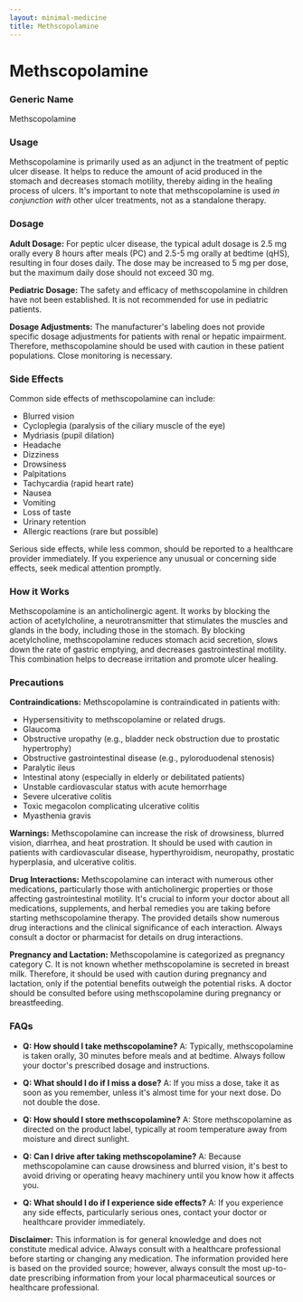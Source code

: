 ```yaml
---
layout: minimal-medicine
title: Methscopolamine
---
```


# Methscopolamine
### Generic Name
Methscopolamine

### Usage
Methscopolamine is primarily used as an adjunct in the treatment of peptic ulcer disease.  It helps to reduce the amount of acid produced in the stomach and decreases stomach motility, thereby aiding in the healing process of ulcers.  It's important to note that methscopolamine is used *in conjunction with* other ulcer treatments, not as a standalone therapy.

### Dosage
**Adult Dosage:** For peptic ulcer disease, the typical adult dosage is 2.5 mg orally every 8 hours after meals (PC) and 2.5-5 mg orally at bedtime (qHS), resulting in four doses daily.  The dose may be increased to 5 mg per dose, but the maximum daily dose should not exceed 30 mg.

**Pediatric Dosage:** The safety and efficacy of methscopolamine in children have not been established.  It is not recommended for use in pediatric patients.

**Dosage Adjustments:**  The manufacturer's labeling does not provide specific dosage adjustments for patients with renal or hepatic impairment.  Therefore, methscopolamine should be used with caution in these patient populations.  Close monitoring is necessary.


### Side Effects
Common side effects of methscopolamine can include:

* Blurred vision
* Cycloplegia (paralysis of the ciliary muscle of the eye)
* Mydriasis (pupil dilation)
* Headache
* Dizziness
* Drowsiness
* Palpitations
* Tachycardia (rapid heart rate)
* Nausea
* Vomiting
* Loss of taste
* Urinary retention
* Allergic reactions (rare but possible)


Serious side effects, while less common, should be reported to a healthcare provider immediately.  If you experience any unusual or concerning side effects, seek medical attention promptly.

### How it Works
Methscopolamine is an anticholinergic agent.  It works by blocking the action of acetylcholine, a neurotransmitter that stimulates the muscles and glands in the body, including those in the stomach.  By blocking acetylcholine, methscopolamine reduces stomach acid secretion, slows down the rate of gastric emptying, and decreases gastrointestinal motility. This combination helps to decrease irritation and promote ulcer healing.

### Precautions
**Contraindications:** Methscopolamine is contraindicated in patients with:

* Hypersensitivity to methscopolamine or related drugs.
* Glaucoma
* Obstructive uropathy (e.g., bladder neck obstruction due to prostatic hypertrophy)
* Obstructive gastrointestinal disease (e.g., pyloroduodenal stenosis)
* Paralytic ileus
* Intestinal atony (especially in elderly or debilitated patients)
* Unstable cardiovascular status with acute hemorrhage
* Severe ulcerative colitis
* Toxic megacolon complicating ulcerative colitis
* Myasthenia gravis


**Warnings:** Methscopolamine can increase the risk of drowsiness, blurred vision, diarrhea, and heat prostration.  It should be used with caution in patients with cardiovascular disease, hyperthyroidism, neuropathy, prostatic hyperplasia, and ulcerative colitis.

**Drug Interactions:** Methscopolamine can interact with numerous other medications, particularly those with anticholinergic properties or those affecting gastrointestinal motility.  It's crucial to inform your doctor about all medications, supplements, and herbal remedies you are taking before starting methscopolamine therapy.  The provided details show numerous drug interactions and the clinical significance of each interaction.  Always consult a doctor or pharmacist for details on drug interactions.

**Pregnancy and Lactation:** Methscopolamine is categorized as pregnancy category C.  It is not known whether methscopolamine is secreted in breast milk.  Therefore, it should be used with caution during pregnancy and lactation, only if the potential benefits outweigh the potential risks.  A doctor should be consulted before using methscopolamine during pregnancy or breastfeeding.

### FAQs
* **Q: How should I take methscopolamine?** A:  Typically, methscopolamine is taken orally, 30 minutes before meals and at bedtime.  Always follow your doctor's prescribed dosage and instructions.

* **Q: What should I do if I miss a dose?** A:  If you miss a dose, take it as soon as you remember, unless it's almost time for your next dose.  Do not double the dose.

* **Q: How should I store methscopolamine?** A: Store methscopolamine as directed on the product label, typically at room temperature away from moisture and direct sunlight.

* **Q: Can I drive after taking methscopolamine?** A:  Because methscopolamine can cause drowsiness and blurred vision, it's best to avoid driving or operating heavy machinery until you know how it affects you.

* **Q: What should I do if I experience side effects?** A: If you experience any side effects, particularly serious ones, contact your doctor or healthcare provider immediately.


**Disclaimer:** This information is for general knowledge and does not constitute medical advice. Always consult with a healthcare professional before starting or changing any medication.  The information provided here is based on the provided source; however,  always consult the most up-to-date prescribing information from your local pharmaceutical sources or healthcare professional.
